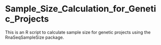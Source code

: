 # Sample_Size_Calculation_for_Genetic_Projects
This is an R script to calculate sample size for genetic projects using the RnaSeqSampleSize package.
